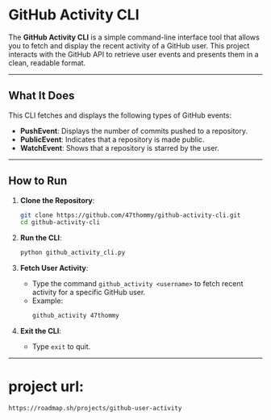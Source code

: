 # GitHub Activity CLI

The **GitHub Activity CLI** is a simple command-line interface tool that allows you to fetch and display the recent activity of a GitHub user. This project interacts with the GitHub API to retrieve user events and presents them in a clean, readable format.

---

## What It Does

This CLI fetches and displays the following types of GitHub events:

- **PushEvent**: Displays the number of commits pushed to a repository.
- **PublicEvent**: Indicates that a repository is made public.
- **WatchEvent**: Shows that a repository is starred by the user.

---

## How to Run

1. **Clone the Repository**:

   ```bash
   git clone https://github.com/47thommy/github-activity-cli.git
   cd github-activity-cli
   ```

2. **Run the CLI**:

   ```bash
   python github_activity_cli.py
   ```

3. **Fetch User Activity**:

   - Type the command `github_activity <username>` to fetch recent activity for a specific GitHub user.
   - Example:
     ```bash
     github_activity 47thommy
     ```

4. **Exit the CLI**:
   - Type `exit` to quit.

---

# project url:

```
https://roadmap.sh/projects/github-user-activity

```
